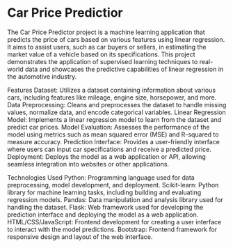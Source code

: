 # Car Price Predictior

The Car Price Predictor project is a machine learning application that predicts the price of cars based on various features using linear regression. It aims to assist users, such as car buyers or sellers, in estimating the market value of a vehicle based on its specifications. This project demonstrates the application of supervised learning techniques to real-world data and showcases the predictive capabilities of linear regression in the automotive industry.

Features
Dataset: Utilizes a dataset containing information about various cars, including features like mileage, engine size, horsepower, and more.
Data Preprocessing: Cleans and preprocesses the dataset to handle missing values, normalize data, and encode categorical variables.
Linear Regression Model: Implements a linear regression model to learn from the dataset and predict car prices.
Model Evaluation: Assesses the performance of the model using metrics such as mean squared error (MSE) and R-squared to measure accuracy.
Prediction Interface: Provides a user-friendly interface where users can input car specifications and receive a predicted price.
Deployment: Deploys the model as a web application or API, allowing seamless integration into websites or other applications.

Technologies Used
Python: Programming language used for data preprocessing, model development, and deployment.
Scikit-learn: Python library for machine learning tasks, including building and evaluating regression models.
Pandas: Data manipulation and analysis library used for handling the dataset.
Flask: Web framework used for developing the prediction interface and deploying the model as a web application.
HTML/CSS/JavaScript: Frontend development for creating a user interface to interact with the model predictions.
Bootstrap: Frontend framework for responsive design and layout of the web interface.
